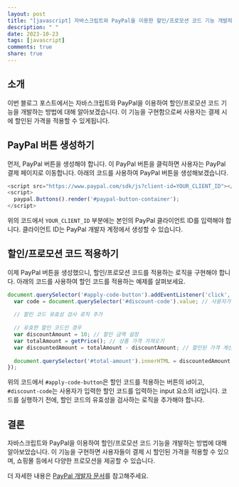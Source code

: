 ```yaml
---
layout: post
title: "[javascript] 자바스크립트와 PayPal을 이용한 할인/프로모션 코드 기능 개발하기"
description: " "
date: 2023-10-23
tags: [javascript]
comments: true
share: true
---
```


## 소개

이번 블로그 포스트에서는 자바스크립트와 PayPal을 이용하여 할인/프로모션 코드 기능을 개발하는 방법에 대해 알아보겠습니다. 이 기능을 구현함으로써 사용자는 결제 시에 할인된 가격을 적용할 수 있게됩니다.

## PayPal 버튼 생성하기

먼저, PayPal 버튼을 생성해야 합니다. 이 PayPal 버튼을 클릭하면 사용자는 PayPal 결제 페이지로 이동합니다. 아래의 코드를 사용하여 PayPal 버튼을 생성해보겠습니다.

```javascript
<script src="https://www.paypal.com/sdk/js?client-id=YOUR_CLIENT_ID"></script>
<script>
  paypal.Buttons().render('#paypal-button-container');
</script>
```

위의 코드에서 `YOUR_CLIENT_ID` 부분에는 본인의 PayPal 클라이언트 ID를 입력해야 합니다. 클라이언트 ID는 PayPal 개발자 계정에서 생성할 수 있습니다.

## 할인/프로모션 코드 적용하기

이제 PayPal 버튼을 생성했으니, 할인/프로모션 코드를 적용하는 로직을 구현해야 합니다. 아래의 코드를 사용하여 할인 코드를 적용하는 예제를 살펴보세요.

```javascript
document.querySelector('#apply-code-button').addEventListener('click', function() {
  var code = document.querySelector('#discount-code').value; // 사용자가 입력한 할인 코드 가져오기
  
  // 할인 코드 유효성 검사 로직 추가
  
  // 유효한 할인 코드인 경우
  var discountAmount = 10; // 할인 금액 설정
  var totalAmount = getPrice(); // 상품 가격 가져오기
  var discountedAmount = totalAmount - discountAmount; // 할인된 가격 계산
  
  document.querySelector('#total-amount').innerHTML = discountedAmount; // 할인된 가격 표시
});
```

위의 코드에서 `#apply-code-button`은 할인 코드를 적용하는 버튼의 id이고, `#discount-code`는 사용자가 입력한 할인 코드를 입력하는 input 요소의 id입니다. 코드를 실행하기 전에, 할인 코드의 유효성을 검사하는 로직을 추가해야 합니다.

## 결론

자바스크립트와 PayPal을 이용하여 할인/프로모션 코드 기능을 개발하는 방법에 대해 알아보았습니다. 이 기능을 구현하면 사용자들이 결제 시 할인된 가격을 적용할 수 있으며, 쇼핑몰 등에서 다양한 프로모션을 제공할 수 있습니다.

더 자세한 내용은 [PayPal 개발자 문서](https://developer.paypal.com/docs/)를 참고해주세요.